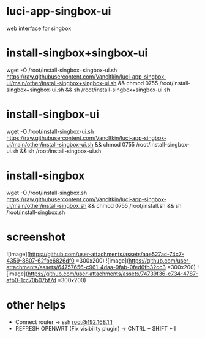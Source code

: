 # luci-app-singbox-ui
web interface for singbox

# install-singbox+singbox-ui
wget -O /root/install-singbox+singbox-ui.sh https://raw.githubusercontent.com/Vancltkin/luci-app-singbox-ui/main/other/install-singbox+singbox-ui.sh && chmod 0755 /root/install-singbox+singbox-ui.sh && sh /root/install-singbox+singbox-ui.sh

# install-singbox-ui
wget -O /root/install-singbox-ui.sh https://raw.githubusercontent.com/Vancltkin/luci-app-singbox-ui/main/other/install-singbox-ui.sh && chmod 0755 /root/install-singbox-ui.sh && sh /root/install-singbox-ui.sh

# install-singbox
wget -O /root/install-singbox.sh https://raw.githubusercontent.com/Vancltkin/luci-app-singbox-ui/main/other/install-singbox.sh && chmod 0755 /root/install.sh && sh /root/install-singbox.sh

# screenshot

![image](https://github.com/user-attachments/assets/aae527ac-74c7-4359-8807-62fbe6826df0 =300x200)
![image](https://github.com/user-attachments/assets/64757656-c961-4daa-9fab-0fed6fb32cc3 =300x200)
![image](https://github.com/user-attachments/assets/74739f36-c734-4787-afb0-1cc70b07bf7d =300x200)

# other helps
 - Connect router -> ssh root@192.168.1.1
 - REFRESH OPENWRT (Fix visibility plugin) -> CNTRL + SHIFT + I
